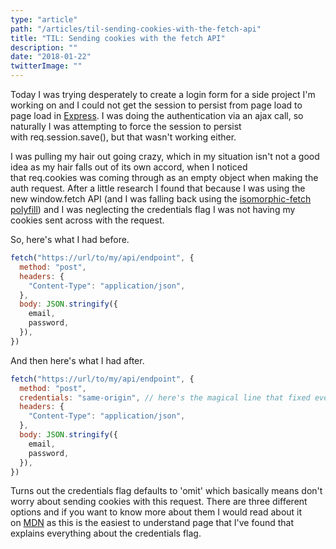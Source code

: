 ```yaml
---
type: "article"
path: "/articles/til-sending-cookies-with-the-fetch-api"
title: "TIL: Sending cookies with the fetch API"
description: ""
date: "2018-01-22"
twitterImage: ""
---
```


Today I was trying desperately to create a login form for a side project I'm working on and I could not get the session to persist from page load to page load in [Express](http://expressjs.com/). I was doing the authentication via an ajax call, so naturally I was attempting to force the session to persist with req.session.save(), but that wasn't working either.

I was pulling my hair out going crazy, which in my situation isn't not a good idea as my hair falls out of its own accord, when I noticed that req.cookies was coming through as an empty object when making the auth request. After a little research I found that because I was using the new window.fetch API (and I was falling back using the [isomorphic-fetch polyfill](https://www.npmjs.com/package/isomorphic-fetch)) and I was neglecting the credentials flag I was not having my cookies sent across with the request.

So, here's what I had before.

```js
fetch("https://url/to/my/api/endpoint", {
  method: "post",
  headers: {
    "Content-Type": "application/json",
  },
  body: JSON.stringify({
    email,
    password,
  }),
})
```

And then here's what I had after.

```js
fetch("https://url/to/my/api/endpoint", {
  method: "post",
  credentials: "same-origin", // here's the magical line that fixed everything
  headers: {
    "Content-Type": "application/json",
  },
  body: JSON.stringify({
    email,
    password,
  }),
})
```

Turns out the credentials flag defaults to 'omit' which basically means don't worry about sending cookies with this request. There are three different options and if you want to know more about them I would read about it on [MDN](https://developer.mozilla.org/en-US/docs/Web/API/Request/credentials) as this is the easiest to understand page that I've found that explains everything about the credentials flag.
